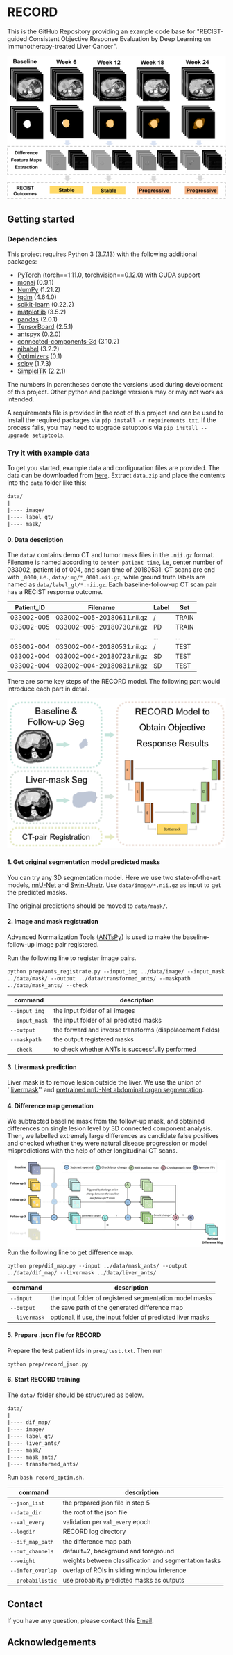 # RECORD
This is the GitHub Repository providing an example code base for "RECIST-guided Consistent Objective Response Evaluation by Deep Learning on Immunotherapy-treated Liver Cancer".

![RECORD](documentation/record_schematic.png)

## Getting started
### Dependencies
This project requires Python 3 (3.7.13) with the following additional packages:
* [PyTorch](https://pytorch.org/) (torch==1.11.0, torchvision==0.12.0) with CUDA support
* [monai](https://pypi.org/project/monai/) (0.9.1)
* [NumPy](https://numpy.org/) (1.21.2)
* [tqdm](https://github.com/tqdm/tqdm) (4.64.0)
* [scikit-learn](https://scikit-learn.org/stable/) (0.22.2)
* [matplotlib](https://matplotlib.org/) (3.5.2)
* [pandas](https://pandas.pydata.org/) (2.0.1)
* [TensorBoard](https://pypi.org/project/tensorboard/) (2.5.1)
* [antspyx](https://pypi.org/project/antspyx/) (0.2.0)
* [connected-components-3d](https://pypi.org/project/connected-components-3d/) (3.10.2)
* [nibabel](https://pypi.org/project/nibabel/) (3.2.2)
* [Optimizers](https://pypi.org/project/Optimizers/) (0.1)
* [scipy](https://pypi.org/project/scipy/) (1.7.3)
* [SimpleITK](https://pypi.org/project/SimpleITK/) (2.2.1)

The numbers in parentheses denote the versions used during development of this project. Other python and package versions may or may not work as intended.

A requirements file is provided in the root of this project and can be used to install the required packages via `pip install -r requirements.txt`. If the process fails, you may need to upgrade setuptools via `pip install --upgrade setuptools`.

### Try it with example data
To get you started, example data and configuration files are provided. The data can be downloaded from [here](https://zenodo.org/record/6791937). Extract `data.zip` and place the contents into the `data` folder like this:
```
data/
|
|---- image/
|---- label_gt/
|---- mask/
```
#### 0. Data description
The `data/` contains demo CT and tumor mask files in the `.nii.gz` format. Filename is named according to `center-patient-time`, i.e, center number of 033002, patient id of 004, and scan time of 20180531. CT scans are end with `_0000`, i.e., `data/img/*_0000.nii.gz`, while ground truth labels are named as `data/label_gt/*.nii.gz`. Each baseline-follow-up CT scan pair has a RECIST response outcome.

| Patient_ID |          Filename          | Label | Set   |
|------------|----------------------------|-------|-------|
| 033002-005 | 033002-005-20180611.nii.gz | /     | TRAIN |
| 033002-005 | 033002-005-20180730.nii.gz | PD    | TRAIN |
| ...        | ...                        | ...   | ...   |
| 033002-004 | 033002-004-20180531.nii.gz | /     | TEST  |
| 033002-004 | 033002-004-20180723.nii.gz | SD    | TEST  |
| 033002-004 | 033002-004-20180831.nii.gz | SD    | TEST  |

There are some key steps of the RECORD model. The following part would introduce each part in detail.

![Key Steps](documentation/record_steps.png)

#### 1. Get original segmentation model predicted masks
You can try any 3D segmentation model. Here we use two state-of-the-art models, [nnU-Net](https://github.com/MIC-DKFZ/nnUNet/) and [Swin-Unetr](https://github.com/Project-MONAI/tutorials/blob/main/3d_segmentation/unetr_btcv_segmentation_3d.ipynb). Use `data/image/*.nii.gz` as input to get the predicted masks.

The original predictions should be moved to `data/mask/`.

#### 2. Image and mask registration
Advanced Normalization Tools ([ANTsPy](https://github.com/ANTsX/ANTsPy)) is used to make the baseline-follow-up image pair registered.

Run the following line to register image pairs.
```
python prep/ants_registrate.py --input_img ../data/image/ --input_mask ../data/mask/ --output ../data/transformed_ants/ --maskpath ../data/mask_ants/ --check
```

|  command  | description |
| ------------------- | ------------- |
| `--input_img`  | the input folder of all images |
| `--input_mask`  | the input folder of all predicted masks |
| `--output`  | the forward and inverse transforms (dispplacement fields) |
| `--maskpath`  | the output registered masks |
| `--check`  | to check whether ANTs is successfully performed |


#### 3. Livermask prediction
Liver mask is to remove lesion outside the liver. We use the union of ''[livermask](https://github.com/andreped/livermask)'' and [pretrained nnU-Net abdominal organ segmentation](https://zenodo.org/record/3734294#.ZAGgnHZBw2z).

#### 4. Difference map generation
We subtracted baseline mask from the follow-up mask, and obtained differences on single lesion level by 3D connected component analysis. Then, we labelled extremely large differences as candidate false positives and checked whether they were natural disease progression or model mispredictions with the help of other longitudinal CT scans. 

![Difference Map](documentation/dif_map.png)
Run the following line to get difference map.
```
python prep/dif_map.py --input ../data/mask_ants/ --output ../data/dif_map/ --livermask ../data/liver_ants/
```

|  command  | description |
| ------------------- | ------------- |
| `--input`  | the input folder of registered segmentation model masks |
| `--output`  | the save path of the generated difference map |
| `--livermask`  | optional, if use, the input folder of predicted liver masks |


#### 5. Prepare .json file for RECORD
Prepare the test patient ids in `prep/test.txt`. Then run 
```
python prep/record_json.py
```

#### 6. Start RECORD training
The `data/` folder should be structured as below.
```
data/
|
|---- dif_map/
|---- image/
|---- label_gt/
|---- liver_ants/
|---- mask/
|---- mask_ants/
|---- transformed_ants/
```
Run `bash record_optim.sh`.

|  command  | description |
| ------------------- | ------------- |
| `--json_list`  | the prepared json file in step 5 |
| `--data_dir`  | the root of the json file |
| `--val_every`  | validation per `val_every` epoch |
| `--logdir`  | RECORD log directory |
| `--dif_map_path` | the difference map path |
| `--out_channels` | default=2, background and foreground |
| `--weight` | weights between classification and segmentation tasks |
| `--infer_overlap` | overlap of ROIs in sliding window inference |
| `--probabilistic` | use probablity predicted masks as outputs |


## Contact
If you have any question, please contact this [Email](mailto:Estelle-xyj@sjtu.edu.cn).


## Acknowledgements

